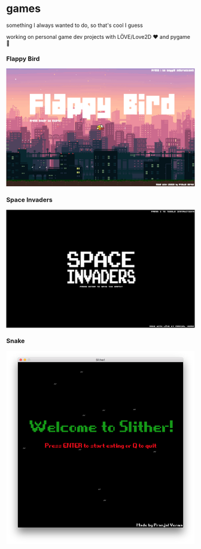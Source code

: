 # games
something I always wanted to do, so that's cool I guess

working on personal game dev projects with LÖVE/Love2D ♥️ and pygame 🐍

### Flappy Bird

![Flappy Bird](https://github.com/pranjalverma/games/blob/master/Flappy%20Bird/flappy.love/Screenshots/Intro%20Screen.png)

### Space Invaders

![Space Invaders](https://github.com/pranjalverma/games/blob/master/Space%20Invaders/space%20invaders.love/Screenshots/Intro%20Screen.png)

### Snake

![Snake](https://github.com/pranjalverma/games/blob/master/Classic%20Snake/Screenshots/Intro%20Screen.png)
